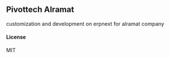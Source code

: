 ## Pivottech Alramat

customization and development on erpnext for alramat company

#### License

MIT